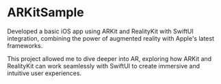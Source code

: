 # ARKitSample

Developed a basic iOS app using ARKit and RealityKit with SwiftUI integration, combining the power of augmented reality with Apple's latest frameworks. 

This project allowed me to dive deeper into AR, exploring how ARKit and RealityKit can work seamlessly with SwiftUI to create immersive and intuitive user experiences.

